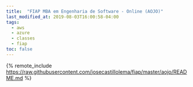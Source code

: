 ```yaml
---
title:  "FIAP MBA em Engenharia de Software - Online (AOJO)"
last_modified_at: 2019-08-03T16:00:58-04:00
tags:
  - aws
  - azure
  - classes
  - fiap
toc: false
---
```


{% remote_include https://raw.githubusercontent.com/josecastillolema/fiap/master/aojo/README.md %}

